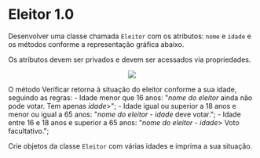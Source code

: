 <h1>Eleitor 1.0</h1>

<p>Desenvolver uma classe chamada <code>Eleitor</code> com os atributos: <code>nome</code> e <code>idade</code>
e os métodos conforme a representação gráfica abaixo.</p>
<p>Os atributos devem ser privados e devem ser acessados via propriedades.</p>

<p align=center>
    <img src="./img/diarama.png">
</p>

<p>O método Verificar retorna à situação do eleitor conforme a sua idade, seguindo as regras:
- Idade menor que 16 anos: "<i>nome do eleitor</i> ainda não pode votar. Tem apenas <i>idade</i>>";
- Idade igual ou superior a 18 anos e menor ou igual a 65 anos: "<i>nome do eleitor</i> - <i>idade</i> deve votar.";
- Idade entre 16 e 18 anos e superior a 65 anos: "<i>nome do eleitor</i> - <i>idade</i>> Voto facultativo.";</p>

<p>Crie objetos da classe <code>Eleitor</code> com várias idades e imprima a sua situação.</p>